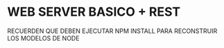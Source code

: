 # WEB SERVER BASICO + REST


RECUERDEN QUE DEBEN EJECUTAR NPM INSTALL PARA RECONSTRUIR LOS MODELOS DE NODE